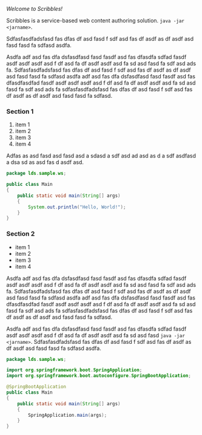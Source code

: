 _Welcome to Scribbles!_

Scribbles is a service-based web content authoring solution. `java -jar <jarname>`.

Sdfasfasdfadsfasd fas dfas df asd fasd f sdf asd fas df asdf as df asdf asd fasd fasd fa sdfasd asdfa.

Asdfa adf asd fas dfa dsfasdfasd fasd fasdf asd fas dfasdfa sdfad fasdf asdf asdf asdf asd f df asd fa df asdf asdf asd fa sd asd fasd fa sdf asd ads fa. Sdfasfasdfadsfasd fas dfas df asd fasd f sdf asd fas df asdf as df asdf asd fasd fasd fa sdfasd asdfa adf asd fas dfa dsfasdfasd fasd fasdf asd fas dfasdfasdfad fasdf asdf asdf asdf asd f df asd fa df asdf asdf asd fa sd asd fasd fa sdf asd ads fa sdfasfasdfadsfasd fas dfas df asd fasd f sdf asd fas df asdf as df asdf asd fasd fasd fa sdfasd.

### Section 1

1. item 1
2. item 2
3. item 3
4. item 4

Adfas as asd fasd asd fasd asd a sdasd a sdf asd ad  asd  as d a sdf asdfasd a dsa sd as asd fas d asdf asd.

```java
package lds.sample.ws;

public class Main
{
    public static void main(String[] args)
    {
        System.out.println("Hello, World!");
    }
}
```
### Section 2

- item 1
- item 2
- item 3
- item 4

Asdfa adf asd fas dfa dsfasdfasd fasd fasdf asd fas dfasdfa sdfad fasdf asdf asdf asdf asd f df asd fa df asdf asdf asd fa sd asd fasd fa sdf asd ads fa. Sdfasfasdfadsfasd fas dfas df asd fasd f sdf asd fas df asdf as df asdf asd fasd fasd fa sdfasd asdfa adf asd fas dfa dsfasdfasd fasd fasdf asd fas dfasdfasdfad fasdf asdf asdf asdf asd f df asd fa df asdf asdf asd fa sd asd fasd fa sdf asd ads fa sdfasfasdfadsfasd fas dfas df asd fasd f sdf asd fas df asdf as df asdf asd fasd fasd fa sdfasd.

Asdfa adf asd fas dfa dsfasdfasd fasd fasdf asd fas dfasdfa sdfad fasdf asdf asdf asdf asd f df asd fa df asdf asdf asd fa sd asd fasd `java -jar <jarname>`. Sdfasfasdfadsfasd fas dfas df asd fasd f sdf asd fas df asdf as df asdf asd fasd fasd fa sdfasd asdfa.

```java
package lds.sample.ws;

import org.springframework.boot.SpringApplication;
import org.springframework.boot.autoconfigure.SpringBootApplication;

@SpringBootApplication
public class Main
{
    public static void main(String[] args)
    {
        SpringApplication.main(args);
    }
}
```